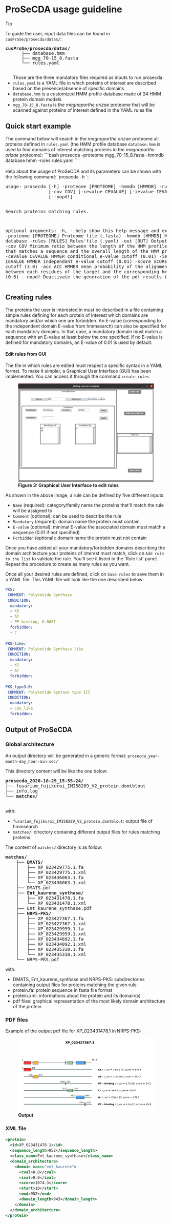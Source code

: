 # ProSeCDA usage guideline

<div class="admonition tip">
    <p class="first admonition-title">
        Tip
    </p>
    <p>
    To guide the user, input data files can be found in <code>cusProSe/prosecda/datas/</code>:
    <pre style="line-height: 15px;"><b>cusProSe/prosecda/datas/</b>
      ├── database.hmm
      ├── mgg_70-15_8.fasta
      └── rules.yaml
    </pre>
    <ul>
    Those are the three mandatory files required as inputs to run prosecda:
    <li><code>rules.yaml</code> is a YAML file in which proteins of interest are described based on the presence/absence of specific domains</li>
    <li><code>database.hmm</code> is a customized HMM profile database made of 24 HMM protein domain models</li>
    <li><code>mgg_70-15_8.fasta</code> is the <i>magnaporthe orizae</i> proteome that will be scanned against proteins of interest defined in the YAML rules file</li>
    </ul>
    </p>
</div>

## Quick start example
<div>
The command below will search in the <i>magnaporthe orizae</i> proteome all proteins defined in <code>rules.yaml</code> (the HMM profile database <code>database.hmm</code> is used to find domains of interest matching proteins in the <i>magnaporthe orizae</i> proteome):
```bash
prosecda -proteome mgg_70-15_8.fasta -hmmdb database.hmm -rules rules.yaml
```
</div>

<br>
Help about the usage of ProSeCDA and its parameters can be shown with the following command: `prosecda -h
`:
<pre class="parameters">usage: prosecda [-h] -proteome [PROTEOME] -hmmdb [HMMDB] -rules [RULES] [-out [OUT]] 
                [-cov COV] [-cevalue CEVALUE] [-ievalue IEVALUE] [-score SCORE] [-acc ACC]
                [--nopdf]

Search proteins matching rules.

optional arguments:
  -h, --help            show this help message and exit
  -proteome [PROTEOME]  Proteome file (.fasta)
  -hmmdb [HMMDB]        HMM profile database
  -rules [RULES]        Rules&apos;file (.yaml)
  -out [OUT]            Output directory
  -cov COV              Minimum ratio between the length of the HMM profile stretch that 
                        matches a sequence and the overall length of the HMM profile (0.0)
  -cevalue CEVALUE      HMMER conditional e-value cutoff (0.01)
  -ievalue IEVALUE      HMMER independant e-value cutoff (0.01)
  -score SCORE          HMMER score cutoff (3.0)
  -acc ACC              HMMER mean probability of the alignment accuracy between each residues
                        of the target and the corresponding hmm state (0.6)
  --nopdf               Deactivate the generation of the pdf results (False)
</pre>


## Creating rules
The proteins the user is interested in must be described in a file containing simple rules defining for each protein of interest which domains are mandatory and/or which one are forbidden. An E-value (corresponding to the independent domain E-value from hmmsearch) can also be specified for each mandatory domains. In that case, a mandatory domain must match a sequence with an E-value at least below the one specified. If no E-value is defined for mandatory domains, an E-value of 0.01 is used by default.

#### Edit rules from GUI
The file in which rules are edited must respect a specific syntax in a YAML format. To make it simpler, a Graphical User Interface (GUI) has been implemented. You can access it through the command `create_rules`


<figure class="fig-prosecda">
    <img src="./img/prosecda_rules.png"
      alt="Graphical User Interface to edit rules.">
    <figcaption>
<b>Figure 3: Graphical User Interface to edit rules</b> 
    </figcaption>
</figure>

As shown in the above image, a rule can be defined by five different inputs:

* `Name` (required): category/family name the proteins that'll match the rule will be assigned to
* `Comment` (optional): can be used to describe the rule
* `Mandatory` (required): domain name the protein must contain
* `E-value` (optional): minimal E-value the associated domain must match a sequence (0.01 if not specified)
* `Forbidden` (optional): domain name the protein must not contain

Once you have added all your mandatory/forbidden domains describing the domain architecture your proteins of interest must match, click on `Add rule to the list` to validate the rule. You'll see it listed in the 'Rule list' panel. Repeat the procedure to create as many rules as you want. 

Once all your desired rules are defined, click on `Save rules` to save them in a YAML file. This YAML file will look like the one described below:

```yaml
PKS:
 COMMENT: Polyketide Synthase
 CONDITION:
  mandatory:
  - KS
  - AT
  - PP-binding, 0.0001
  forbidden:
  - C

PKS-like:
 COMMENT: Polyketide Synthase like
 CONDITION:
  mandatory:
  - KS
  - AT
  forbidden:

PKS_type3.0:
 COMMENT: Polyketide Syntase type III
 CONDITION:
  mandatory:
  - CHS_like
  forbidden:

```

## Output of ProSeCDA
### Global architecture
An output directory will be generated in a generic format: 
`prosecda_year-month-day_hour-min-sec/`

This directory content will be like the one below:

<pre><b>prosecda_2020-10-29_15-55-24/</b></font>
├── fusarium_fujikuroi_IMI58289_V2_protein.domtblout
├── info.log
└── <b>matches/</b></font>
 </pre>

with:

* `fusarium_fujikuroi_IMI58289_V2_protein.domtblout`: output file of hmmsearch
* `matches/`: directory containing different output files for rules matching proteins

The content of `matches/` directory is as follow:

<pre>
<b>matches/</b></font>
    ├── <b>DMATS/</b></font>
    │   ├── XP_023429775.1.fa
    │   ├── XP_023429775.1.xml
    │   ├── XP_023436063.1.fa
    │   └── XP_023436063.1.xml
    ├── DMATS.pdf
    ├── <b>Ent_kaurene_synthase/</b></font>
    │   ├── XP_023431478.1.fa
    │   └── XP_023431478.1.xml
    ├── Ent_kaurene_synthase.pdf
    ├── <b>NRPS-PKS/</b></font>
    │   ├── XP_023427367.1.fa
    │   ├── XP_023427367.1.xml
    │   ├── XP_023429959.1.fa
    │   ├── XP_023429959.1.xml
    │   ├── XP_023434892.1.fa
    │   ├── XP_023434892.1.xml
    │   ├── XP_023435338.1.fa
    │   └── XP_023435338.1.xml
    └── NRPS-PKS.pdf
</pre>

with:

* DMATS, Ent_kaurene_synthase and NRPS-PKS: subdirectories containing output files for proteins matching the given rule
* protein.fa: protein sequence in fasta file format
* protein.xml: informations about the protein and its domain(s)
* pdf files: graphical representation of the most likely domain architecture of the protein

### PDF files
Example of the output pdf file for XP_023431478.1 in NRPS-PKS:

<figure >
    <img src="./prosecda/images/xp_023427367.1.png"
      alt="IterHMMBuild pipeline overview.">
    <figcaption>
<b>Output</b> 
    </figcaption>
</figure>

### XML file
```xml
<protein>
  <id>XP_023431478.1</id>
  <sequence_length>952</sequence_length>
  <class_name>Ent_kaurene_synthase</class_name>
  <domain_architecture>
    <domain name="ent_kaurene">
      <cval>0.0</cval>
      <ival>0.0</ival>
      <score>1074.3</score>
      <start>10</start>
      <end>952</end>
      <domain_length>943</domain_length>
    </domain>
  </domain_architecture>
</protein>
```
